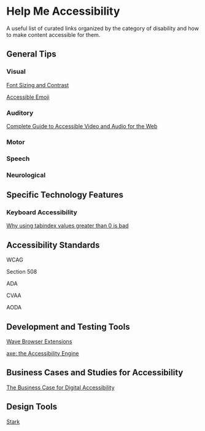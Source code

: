 # Help Me Accessibility
A useful list of curated links organized by the category of disability and how to make content accessible for them.

## General Tips

### Visual

[Font Sizing and Contrast](http://haltersweb.github.io/Accessibility/font-sizing-and-contrast.html)

[Accessible Emoji](https://tink.uk/accessible-emoji/)

### Auditory

[Complete Guide to Accessible Video and Audio for the Web](https://codepen.io/Stefany93/post/complete-guide-to-accessible-video-and-audio-for-the-web)

### Motor

### Speech

### Neurological


## Specific Technology Features

### Keyboard Accessibility

[Why using tabindex values greater than 0 is bad](http://www.karlgroves.com/2018/11/13/why-using-tabindex-values-greater-than-0-is-bad/)

## Accessibility Standards

WCAG

Section 508

ADA

CVAA

AODA


## Development and Testing Tools

[Wave Browser Extensions](https://wave.webaim.org/extension/)

[axe: the Accessibility Engine](https://www.deque.com/axe/)


## Business Cases and Studies for Accessibility

[The Business Case for Digital Accessibility](https://www.w3.org/WAI/business-case/)

## Design Tools
[Stark](http://www.getstark.co/)
